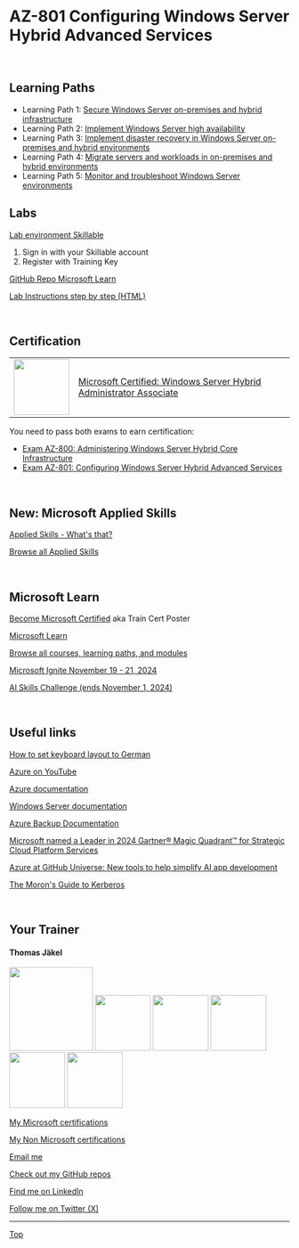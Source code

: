 [LP1]: https://learn.microsoft.com/en-us/training/paths/secure-windows-server-premises-hybrid-infrastructures/
[LP2]: https://learn.microsoft.com/en-us/training/paths/implement-windows-server-high-availability/
[LP3]: https://learn.microsoft.com/en-us/training/paths/implement-disaster-recovery-windows-server-premises/
[LP4]: https://learn.microsoft.com/en-us/training/paths/migrate-servers-workloads-premises-hybrid-environments/
[LP5]: https://learn.microsoft.com/en-us/training/paths/monitor-troubleshoot-windows-server-environments/


# AZ-801 Configuring Windows Server Hybrid Advanced Services

<br>

## Learning Paths

- Learning Path 1: [Secure Windows Server on-premises and hybrid infrastructure][LP1]
- Learning Path 2: [Implement Windows Server high availability][LP2]
- Learning Path 3: [Implement disaster recovery in Windows Server on-premises and hybrid environments][LP3]
- Learning Path 4: [Migrate servers and workloads in on-premises and hybrid environments][LP4]
- Learning Path 5: [Monitor and troubleshoot Windows Server environments][LP5]


## Labs

[Lab environment Skillable](https://brainymotion.learnondemand.net) 

1. Sign in with your Skillable account 
2. Register with Training Key

<!-- 
[Go Deploy](https://lms.godeploy.it) 
-->

[GitHub Repo Microsoft Learn](https://github.com/MicrosoftLearning/AZ-801-Configuring-Windows-Server-Hybrid-Advanced-Services)

[Lab Instructions step by step (HTML)](https://microsoftlearning.github.io/AZ-801-Configuring-Windows-Server-Hybrid-Advanced-Services/)

<br>


## Certification

|   |   |
| - | - |
|<img src="https://download69118.blob.core.windows.net/anon/microsoft-certified-associate-badge.svg" width="100"/>|[Microsoft Certified: Windows Server Hybrid Administrator Associate](https://learn.microsoft.com/en-us/credentials/certifications/windows-server-hybrid-administrator/)|

You need to pass both exams to earn certification:

* [Exam AZ-800: Administering Windows Server Hybrid Core Infrastructure](https://learn.microsoft.com/en-us/credentials/certifications/exams/az-800/)
* [Exam AZ-801: Configuring Windows Server Hybrid Advanced Services](https://learn.microsoft.com/en-us/credentials/certifications/exams/az-801/)


<br>                                                                

## New: Microsoft Applied Skills

[Applied Skills - What's that?](https://learn.microsoft.com/en-us/credentials/)

[Browse all Applied Skills](https://learn.microsoft.com/en-us/credentials/browse/?credential_types=applied%20skills)

<br>


## Microsoft Learn

[Become Microsoft Certified](https://aka.ms/traincertposter) aka Train Cert Poster

[Microsoft Learn](https://learn.microsoft.com)

[Browse all courses, learning paths, and modules](https://learn.microsoft.com/en-us/training/browse/)

[Microsoft Ignite November 19 - 21, 2024](https://ignite.microsoft.com/en-US/home)

[AI Skills Challenge (ends November 1, 2024)](https://learn.microsoft.com/en-us/training/topics/event-challenges?tabs=azure-ai)

<br>


## Useful links

[How to set keyboard layout to German](Keyboard-German)

[Azure on YouTube](https://www.youtube.com/c/MicrosoftAzure)

[Azure documentation](https://learn.microsoft.com/en-us/azure/)

[Windows Server documentation](https://learn.microsoft.com/en-us/windows-server/)

[Azure Backup Documentation](https://learn.microsoft.com/en-us/azure/backup/)

[Microsoft named a Leader in 2024 Gartner® Magic Quadrant™ for Strategic Cloud Platform Services](https://azure.microsoft.com/en-us/blog/microsoft-named-a-leader-in-2024-gartner-magic-quadrant-for-strategic-cloud-platform-services/)

[Azure at GitHub Universe: New tools to help simplify AI app development](https://azure.microsoft.com/en-us/blog/azure-at-github-universe-new-tools-to-help-simplify-ai-app-development/)

[The Moron's Guide to Kerberos](https://wpollock.com/AUnixSec/MoronsGuideToKerberos.htm)

<br>


##  Your Trainer
#### Thomas Jäkel

<img src="https://download69118.blob.core.windows.net/anon/Profilbild.jpg" width="150">
<img src="https://download69118.blob.core.windows.net/anon/Standard MCT Badge Large.png" width=100>
<a href="https://www.credly.com/badges/72439d56-7895-4b92-84bd-fec12c84fd18/public_url"><img src="https://download69118.blob.core.windows.net/anon/mcse-cloud-platform-and-infrastructure-certified-2016.png" width="100"></a>
<a href="https://learn.microsoft.com/api/credentials/share/en-us/tjaekel/A8E4CC3EAA93F4C2?sharingId=EBAFABC36CF6EBDC"><img src="https://download69118.blob.core.windows.net/anon/microsoft-certified-azure-solutions-architect-expert.png" width=100></a>
<a href="https://https://www.credly.com/badges/8ef5f8fb-6b84-4223-add8-4938096c67b2"><img src="https://download69118.blob.core.windows.net/anon/aws-certified-solutions-architect-associate.png" width=100></a>
<a href="https://www.credly.com/badges/7f2c6c3e-d3e3-4e32-9299-adf3278948a3/public_url"><img src="https://download69118.blob.core.windows.net/anon/instructor-recognition-1-000-students-reached.png" width="100"/></a>

[My Microsoft certifications](https://learn.microsoft.com/en-us/users/tjaekel/transcript/d4yjrcx32nome0r)

[My Non Microsoft certifications](https://www.credly.com/users/thomas-jakel)

[Email me](mailto:thomas.jaekel@brainymotion.de)

[Check out my GitHub repos](https://github.com/www42)

[Find me on LinkedIn](https://linkedin.com/in/tjkkll)

[Follow me on Twitter (X)](https://twitter.com/tjkkll)



---

[Top](#az-801-configuring-windows-server-hybrid-advanced-services)